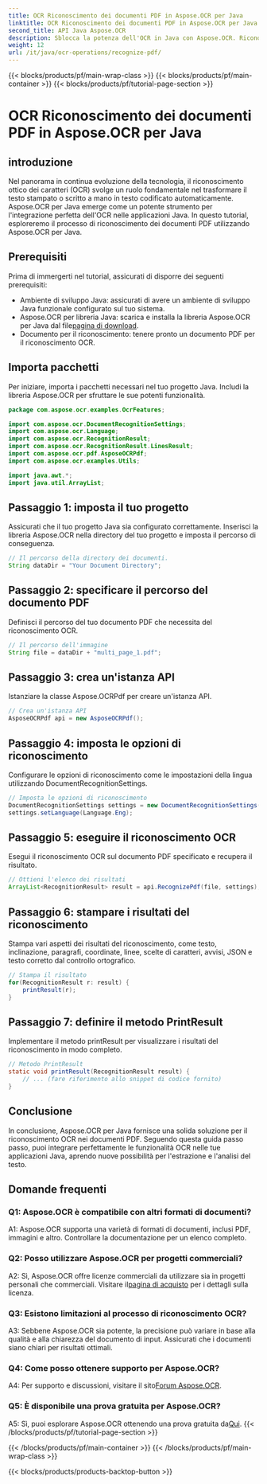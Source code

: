 ```yaml
---
title: OCR Riconoscimento dei documenti PDF in Aspose.OCR per Java
linktitle: OCR Riconoscimento dei documenti PDF in Aspose.OCR per Java
second_title: API Java Aspose.OCR
description: Sblocca la potenza dell'OCR in Java con Aspose.OCR. Riconosci facilmente il testo nei documenti PDF. Potenzia le tue applicazioni con precisione e velocità.
weight: 12
url: /it/java/ocr-operations/recognize-pdf/
---
```


{{< blocks/products/pf/main-wrap-class >}}
{{< blocks/products/pf/main-container >}}
{{< blocks/products/pf/tutorial-page-section >}}

# OCR Riconoscimento dei documenti PDF in Aspose.OCR per Java

## introduzione

Nel panorama in continua evoluzione della tecnologia, il riconoscimento ottico dei caratteri (OCR) svolge un ruolo fondamentale nel trasformare il testo stampato o scritto a mano in testo codificato automaticamente. Aspose.OCR per Java emerge come un potente strumento per l'integrazione perfetta dell'OCR nelle applicazioni Java. In questo tutorial, esploreremo il processo di riconoscimento dei documenti PDF utilizzando Aspose.OCR per Java.

## Prerequisiti

Prima di immergerti nel tutorial, assicurati di disporre dei seguenti prerequisiti:

- Ambiente di sviluppo Java: assicurati di avere un ambiente di sviluppo Java funzionale configurato sul tuo sistema.
-  Aspose.OCR per libreria Java: scarica e installa la libreria Aspose.OCR per Java dal file[pagina di download](https://releases.aspose.com/ocr/java/).
- Documento per il riconoscimento: tenere pronto un documento PDF per il riconoscimento OCR.

## Importa pacchetti

Per iniziare, importa i pacchetti necessari nel tuo progetto Java. Includi la libreria Aspose.OCR per sfruttare le sue potenti funzionalità.

```java
package com.aspose.ocr.examples.OcrFeatures;

import com.aspose.ocr.DocumentRecognitionSettings;
import com.aspose.ocr.Language;
import com.aspose.ocr.RecognitionResult;
import com.aspose.ocr.RecognitionResult.LinesResult;
import com.aspose.ocr.pdf.AsposeOCRPdf;
import com.aspose.ocr.examples.Utils;

import java.awt.*;
import java.util.ArrayList;
```

## Passaggio 1: imposta il tuo progetto

Assicurati che il tuo progetto Java sia configurato correttamente. Inserisci la libreria Aspose.OCR nella directory del tuo progetto e imposta il percorso di conseguenza.

```java
// Il percorso della directory dei documenti.
String dataDir = "Your Document Directory";
```

## Passaggio 2: specificare il percorso del documento PDF

Definisci il percorso del tuo documento PDF che necessita del riconoscimento OCR.

```java
// Il percorso dell'immagine
String file = dataDir + "multi_page_1.pdf";
```

## Passaggio 3: crea un'istanza API

Istanziare la classe Aspose.OCRPdf per creare un'istanza API.

```java
// Crea un'istanza API
AsposeOCRPdf api = new AsposeOCRPdf();
```

## Passaggio 4: imposta le opzioni di riconoscimento

Configurare le opzioni di riconoscimento come le impostazioni della lingua utilizzando DocumentRecognitionSettings.

```java
// Imposta le opzioni di riconoscimento
DocumentRecognitionSettings settings = new DocumentRecognitionSettings(2);
settings.setLanguage(Language.Eng);
```

## Passaggio 5: eseguire il riconoscimento OCR

Esegui il riconoscimento OCR sul documento PDF specificato e recupera il risultato.

```java
// Ottieni l'elenco dei risultati
ArrayList<RecognitionResult> result = api.RecognizePdf(file, settings);
```

## Passaggio 6: stampare i risultati del riconoscimento

Stampa vari aspetti dei risultati del riconoscimento, come testo, inclinazione, paragrafi, coordinate, linee, scelte di caratteri, avvisi, JSON e testo corretto dal controllo ortografico.

```java
// Stampa il risultato
for(RecognitionResult r: result) {
    printResult(r);
}
```

## Passaggio 7: definire il metodo PrintResult

Implementare il metodo printResult per visualizzare i risultati del riconoscimento in modo completo.

```java
// Metodo PrintResult
static void printResult(RecognitionResult result) {
    // ... (fare riferimento allo snippet di codice fornito)
}
```

## Conclusione

In conclusione, Aspose.OCR per Java fornisce una solida soluzione per il riconoscimento OCR nei documenti PDF. Seguendo questa guida passo passo, puoi integrare perfettamente le funzionalità OCR nelle tue applicazioni Java, aprendo nuove possibilità per l'estrazione e l'analisi del testo.

## Domande frequenti

### Q1: Aspose.OCR è compatibile con altri formati di documenti?

A1: Aspose.OCR supporta una varietà di formati di documenti, inclusi PDF, immagini e altro. Controllare la documentazione per un elenco completo.

### Q2: Posso utilizzare Aspose.OCR per progetti commerciali?

 A2: Sì, Aspose.OCR offre licenze commerciali da utilizzare sia in progetti personali che commerciali. Visitare il[pagina di acquisto](https://purchase.aspose.com/buy) per i dettagli sulla licenza.

### Q3: Esistono limitazioni al processo di riconoscimento OCR?

A3: Sebbene Aspose.OCR sia potente, la precisione può variare in base alla qualità e alla chiarezza del documento di input. Assicurati che i documenti siano chiari per risultati ottimali.

### Q4: Come posso ottenere supporto per Aspose.OCR?

 A4: Per supporto e discussioni, visitare il sito[Forum Aspose.OCR](https://forum.aspose.com/c/ocr/16).

### Q5: È disponibile una prova gratuita per Aspose.OCR?

 A5: Sì, puoi esplorare Aspose.OCR ottenendo una prova gratuita da[Qui](https://releases.aspose.com/).
{{< /blocks/products/pf/tutorial-page-section >}}

{{< /blocks/products/pf/main-container >}}
{{< /blocks/products/pf/main-wrap-class >}}

{{< blocks/products/products-backtop-button >}}
